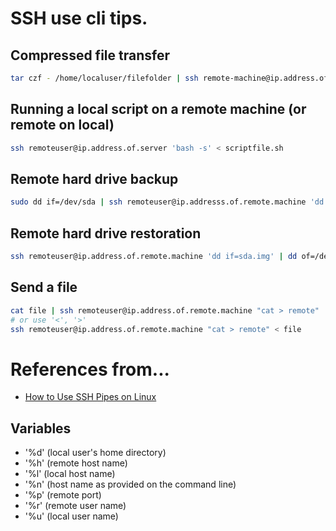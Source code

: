 # SSH use cli tips.

## Compressed file transfer
```sh
tar czf - /home/localuser/filefolder | ssh remote-machine@ip.address.of.remote.machine tar -xvzf -C /home/remoteuser/
```

## Running a local script on a remote machine (or remote on local)
```sh
ssh remoteuser@ip.address.of.server 'bash -s' < scriptfile.sh
```

## Remote hard drive backup
```sh
sudo dd if=/dev/sda | ssh remoteuser@ip.addresss.of.remote.machine 'dd of=sda.img'
```

## Remote hard drive restoration
```sh
ssh remoteuser@ip.address.of.remote.machine 'dd if=sda.img' | dd of=/dev/sda
```

## Send a file
```sh
cat file | ssh remoteuser@ip.address.of.remote.machine "cat > remote"
# or use '<', '>'
ssh remoteuser@ip.address.of.remote.machine "cat > remote" < file
```

# References from...
- [How to Use SSH Pipes on Linux](https://www.maketecheasier.com/ssh-pipes-linux/)

## Variables
- '%d' (local user's home directory)
- '%h' (remote host name)
- '%l' (local host name)
- '%n' (host name as provided on the command line)
- '%p' (remote port)
- '%r' (remote user name)
- '%u' (local user name)
